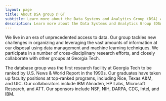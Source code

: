 ```yaml
---
layout: page
title: About DSA group @ GT
subtitle: Learn more about the Data Systems and Analytics Group (DSA) at the Georgia Institute of Technology.
description: Learn more about the Data Systems and Analytics Group (DSA) at the Georgia Institute of Technology.
---
```


We live in an era of unprecedented access to data. Our group tackles new challenges in organizing and leveraging the vast amounts of information at our disposal using data management and machine learning techniques. We participate in a number of cross-disciplinary research efforts, and closely collaborate with other groups at Georgia Tech.

The database group was the first research facility at Georgia Tech to be ranked by U.S. News & World Report in the 1990s. Our graduates have taken up faculty positions at top-ranked programs, including Rice, Texas A&M, and UIC. Our collaborators include IBM Almaden, HP Labs, Microsoft Research, and ATT. Our sponsors include NSF, NIH, DARPA, CDC, Intel, and IBM.